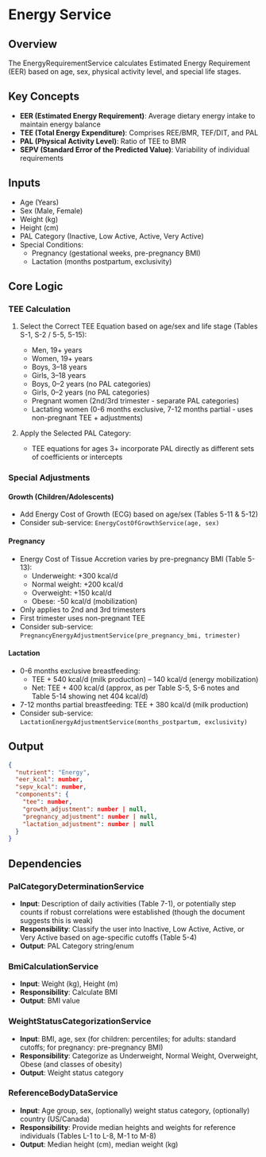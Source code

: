 # Energy Service

## Overview
The EnergyRequirementService calculates Estimated Energy Requirement (EER) based on age, sex, physical activity level, and special life stages.

## Key Concepts
- **EER (Estimated Energy Requirement)**: Average dietary energy intake to maintain energy balance
- **TEE (Total Energy Expenditure)**: Comprises REE/BMR, TEF/DIT, and PAL
- **PAL (Physical Activity Level)**: Ratio of TEE to BMR
- **SEPV (Standard Error of the Predicted Value)**: Variability of individual requirements

## Inputs
- Age (Years)
- Sex (Male, Female)
- Weight (kg)
- Height (cm)
- PAL Category (Inactive, Low Active, Active, Very Active)
- Special Conditions:
  - Pregnancy (gestational weeks, pre-pregnancy BMI)
  - Lactation (months postpartum, exclusivity)

## Core Logic
### TEE Calculation
1. Select the Correct TEE Equation based on age/sex and life stage (Tables S-1, S-2 / 5-5, 5-15):
   - Men, 19+ years
   - Women, 19+ years
   - Boys, 3–18 years
   - Girls, 3–18 years
   - Boys, 0–2 years (no PAL categories)
   - Girls, 0–2 years (no PAL categories)
   - Pregnant women (2nd/3rd trimester - separate PAL categories)
   - Lactating women (0-6 months exclusive, 7-12 months partial - uses non-pregnant TEE + adjustments)

2. Apply the Selected PAL Category:
   - TEE equations for ages 3+ incorporate PAL directly as different sets of coefficients or intercepts

### Special Adjustments
#### Growth (Children/Adolescents)
- Add Energy Cost of Growth (ECG) based on age/sex (Tables 5-11 & 5-12)
- Consider sub-service: `EnergyCostOfGrowthService(age, sex)`

#### Pregnancy
- Energy Cost of Tissue Accretion varies by pre-pregnancy BMI (Table 5-13):
  - Underweight: +300 kcal/d
  - Normal weight: +200 kcal/d
  - Overweight: +150 kcal/d
  - Obese: -50 kcal/d (mobilization)
- Only applies to 2nd and 3rd trimesters
- First trimester uses non-pregnant TEE
- Consider sub-service: `PregnancyEnergyAdjustmentService(pre_pregnancy_bmi, trimester)`

#### Lactation
- 0-6 months exclusive breastfeeding:
  - TEE + 540 kcal/d (milk production) – 140 kcal/d (energy mobilization)
  - Net: TEE + 400 kcal/d (approx, as per Table S-5, S-6 notes and Table 5-14 showing net 404 kcal/d)
- 7-12 months partial breastfeeding: TEE + 380 kcal/d (milk production)
- Consider sub-service: `LactationEnergyAdjustmentService(months_postpartum, exclusivity)`

## Output
```json
{
  "nutrient": "Energy",
  "eer_kcal": number,
  "sepv_kcal": number,
  "components": {
    "tee": number,
    "growth_adjustment": number | null,
    "pregnancy_adjustment": number | null,
    "lactation_adjustment": number | null
  }
}
```

## Dependencies

### PalCategoryDeterminationService
- **Input**: Description of daily activities (Table 7-1), or potentially step counts if robust correlations were established (though the document suggests this is weak)
- **Responsibility**: Classify the user into Inactive, Low Active, Active, or Very Active based on age-specific cutoffs (Table 5-4)
- **Output**: PAL Category string/enum

### BmiCalculationService
- **Input**: Weight (kg), Height (m)
- **Responsibility**: Calculate BMI
- **Output**: BMI value

### WeightStatusCategorizationService
- **Input**: BMI, age, sex (for children: percentiles; for adults: standard cutoffs; for pregnancy: pre-pregnancy BMI)
- **Responsibility**: Categorize as Underweight, Normal Weight, Overweight, Obese (and classes of obesity)
- **Output**: Weight status category

### ReferenceBodyDataService
- **Input**: Age group, sex, (optionally) weight status category, (optionally) country (US/Canada)
- **Responsibility**: Provide median heights and weights for reference individuals (Tables L-1 to L-8, M-1 to M-8)
- **Output**: Median height (cm), median weight (kg)